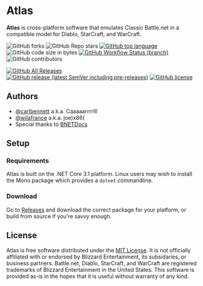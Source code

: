 # Atlas
**Atlas** is cross-platform software that emulates Classic Battle.net in a compatible model for Diablo, StarCraft, and WarCraft.

![GitHub forks](https://img.shields.io/github/forks/BNETDocs/Atlas?style=social)
![GitHub Repo stars](https://img.shields.io/github/stars/BNETDocs/Atlas?style=social)
[![GitHub top language](https://img.shields.io/github/languages/top/BNETDocs/Atlas)](https://github.com/BNETDocs/Atlas/search?l=c%23)
![GitHub code size in bytes](https://img.shields.io/github/languages/code-size/BNETDocs/Atlas)
[![GitHub Workflow Status (branch)](https://img.shields.io/github/workflow/status/BNETDocs/Atlas/.NET%20Core/develop)](https://github.com/BNETDocs/Atlas/actions?query=workflow%3A%22.NET%20Core%22)
![GitHub contributors](https://img.shields.io/github/contributors/BNETDocs/Atlas)

[![GitHub All Releases](https://img.shields.io/github/downloads/BNETDocs/Atlas/total)](https://github.com/BNETDocs/Atlas/releases/latest)
[![GitHub release (latest SemVer including pre-releases)](https://img.shields.io/github/v/release/BNETDocs/Atlas?include_prereleases&label=latest%20release)](https://github.com/BNETDocs/Atlas/releases/latest)
[![GitHub license](https://img.shields.io/github/license/BNETDocs/Atlas)](./LICENSE.txt)

## Authors

* [@carlbennett](https://github.com/carlbennett) a.k.a. Caaaaarrrrlll
* [@wjlafrance](https://github.com/wjlafrance) a.k.a. joe)x86(
* Special thanks to [BNETDocs](https://bnetdocs.org)

## Setup

### Requirements

Atlas is built on the .NET Core 3.1 platform. Linux users may wish to install the Mono package which provides a `dotnet` commandline.

### Download

Go to [Releases](https://github.com/BNETDocs/Atlas/releases/latest) and download the correct package for your platform, or build from source if you're savvy enough.

## License

Atlas is free software distributed under the [MIT License](./LICENSE.txt). It is not officially affiliated with or endorsed by Blizzard Entertainment, its subsidaries, or business partners. Battle.net, Diablo, StarCraft, and WarCraft are registered trademarks of Blizzard Entertainment in the United States. This software is provided as-is in the hopes that it is useful without warranty of any kind.
